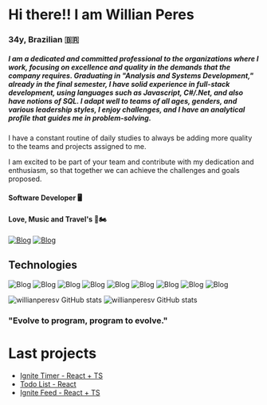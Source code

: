 # Hi there!! I am Willian Peres
### 34y, Brazilian 🇧🇷
##### I am a dedicated and committed professional to the organizations where I work, focusing on excellence and quality in the demands that the company requires. Graduating in "Analysis and Systems Development," already in the final semester, I have solid experience in full-stack development, using languages such as Javascript, C#/.Net, and also have notions of SQL. I adapt well to teams of all ages, genders, and various leadership styles, I enjoy challenges, and I have an analytical profile that guides me in problem-solving.

I have a constant routine of daily studies to always be adding more quality to the teams and projects assigned to me.

I am excited to be part of your team and contribute with my dedication and enthusiasm, so that together we can achieve the challenges and goals proposed.

#### Software Developer 🖥️
#### Love, Music and Travel's  🎷🏍️


[![Blog](https://img.shields.io/badge/LinkedIn-0077B5?style=for-the-badge&logo=linkedin&logoColor=white)](https://www.linkedin.com/in/willianperesv/)
[![Blog](https://img.shields.io/badge/Vercel-000000?style=for-the-badge&logo=vercel&logoColor=white)](https://vercel.com/willian-peres-projects)

## Technologies 

![Blog](https://img.shields.io/badge/JavaScript-F7DF1E?style=for-the-badge&logo=javascript&logoColor=black) ![Blog]( https://img.shields.io/badge/TypeScript-007ACC?style=for-the-badge&logo=typescript&logoColor=white) ![Blog](https://img.shields.io/badge/React-20232A?style=for-the-badge&logo=react&logoColor=61DAFB) ![Blog](https://img.shields.io/badge/jQuery-0769AD?style=for-the-badge&logo=jquery&logoColor=white) ![Blog](https://img.shields.io/badge/C%23-239120?style=for-the-badge&logo=c-sharp&logoColor=white) ![Blog](https://img.shields.io/badge/Node.js-43853D?style=for-the-badge&logo=node.js&logoColor=white) ![Blog](https://img.shields.io/badge/Bootstrap-563D7C?style=for-the-badge&logo=bootstrap&logoColor=white) ![Blog](https://img.shields.io/badge/HTML5-E34F26?style=for-the-badge&logo=html5&logoColor=white) ![Blog](https://img.shields.io/badge/CSS3-1572B6?style=for-the-badge&logo=css3&logoColor=white)

![willianperesv GitHub stats](https://github-readme-stats.vercel.app/api?username=willianperesv&show_icons=true&theme=onedark) ![willianperesv GitHub stats](https://github-readme-stats.vercel.app/api/top-langs/?username=willianperesv&hide_progress=true)

### "Evolve to program, program to evolve."

# Last projects

 - [Ignite Timer - React + TS](https://02-ignite-timer-ruddy.vercel.app/)
 - [Todo List - React](https://desafio-todo-list-nine.vercel.app/)
 - [Ignite Feed - React + TS](https://ignite-feed-nine-sigma.vercel.app/)
